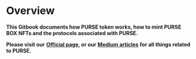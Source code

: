 # Overview

**This Gitbook documents how PURSE token works, how to mint PURSE BOX NFTs and the protocols associated with PURSE.**

**Please visit our** [**Official page**](https://purse.land/)**, or our** [**Medium articles**](https://medium.com/purseland) **for all things related to PURSE.**

